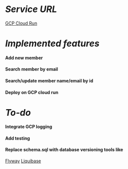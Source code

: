 # *Service URL*
[GCP Cloud Run](https://member-eutftnh5xa-uc.a.run.app)

# *Implemented features*
#### Add new member
#### Search member by email
#### Search/update member name/email by id
#### Deploy on GCP cloud run

# *To-do*
#### Integrate GCP logging
#### Add testing
#### Replace schema.sql with database versioning tools like
[Flyway](https://flywaydb.org)
[Liquibase](https://www.liquibase.com/community)

